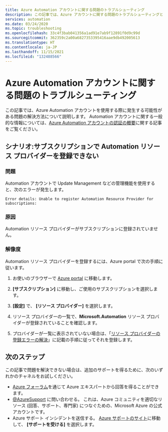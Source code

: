 ```yaml
---
title: Azure Automation アカウントに関する問題のトラブルシューティング
description: この記事では、Azure アカウントに関する問題のトラブルシューティングと解決方法について説明します。
services: automation
ms.date: 03/24/2020
ms.topic: troubleshooting
ms.openlocfilehash: 33c4f3bab041356a1ad91e7ab9f12891f0d9c99d
ms.sourcegitcommit: 362359c2a00a6827353395416aae9db492005613
ms.translationtype: HT
ms.contentlocale: ja-JP
ms.lasthandoff: 11/15/2021
ms.locfileid: "132488566"
---
```

# <a name="troubleshoot-azure-automation-account-issues"></a>Azure Automation アカウントに関する問題のトラブルシューティング

この記事では、Azure Automation アカウントを使用する際に発生する可能性がある問題の解決方法について説明します。 Automation アカウントに関する一般的な情報については、[Azure Automation アカウントの認証の概要](../automation-security-overview.md)に関する記事をご覧ください。

## <a name="scenario-unable-to-register-automation-resource-provider-for-subscriptions"></a><a name="rp-register"></a>シナリオ:サブスクリプションで Automation リソース プロバイダーを登録できない

### <a name="issue"></a>問題

Automation アカウントで Update Management などの管理機能を使用すると、次のエラーが発生します。

```error
Error details: Unable to register Automation Resource Provider for subscriptions:
```

### <a name="cause"></a>原因

Automation リソース プロバイダーがサブスクリプションに登録されていません。

### <a name="resolution"></a>解像度

Automation リソース プロバイダーを登録するには、Azure portal で次の手順に従います。

1. お使いのブラウザーで [Azure portal](https://portal.azure.com) に移動します。

2. **[サブスクリプション]** に移動し、ご使用のサブスクリプションを選択します。   

3. **[設定]** で、 **[リソース プロバイダー]** を選択します。

4. リソース プロバイダーの一覧で、**Microsoft.Automation** リソース プロバイダーが登録されていることを確認します。

5. プロバイダーが一覧に表示されていない場合は、「[リソース プロバイダーの登録エラーの解決](../../azure-resource-manager/templates/error-register-resource-provider.md)」に記載の手順に従ってそれを登録します。

## <a name="next-steps"></a>次のステップ

この記事で問題を解決できない場合は、追加のサポートを得るために、次のいずれかのチャネルをお試しください。

* [Azure フォーラム](https://azure.microsoft.com/support/forums/)を通じて Azure エキスパートから回答を得ることができます。
* [@AzureSupport](https://twitter.com/azuresupport) に問い合わせる。 これは、Azure コミュニティを適切なリソース (回答、サポート、専門家) につなぐための、Microsoft Azure の公式アカウントです。
* Azure サポート インシデントを送信する。 [Azure サポートのサイト](https://azure.microsoft.com/support/options/)に移動して、 **[サポートを受ける]** を選択します。
